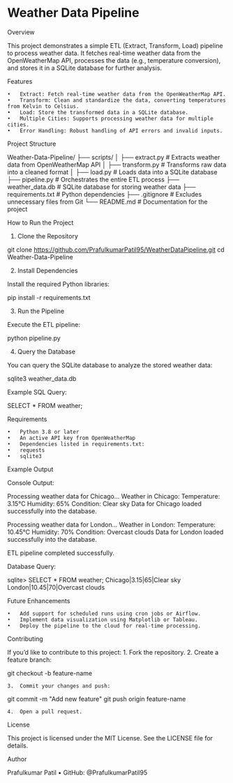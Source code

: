 # Weather Data Pipeline

Overview

This project demonstrates a simple ETL (Extract, Transform, Load) pipeline to process weather data. It fetches real-time weather data from the OpenWeatherMap API, processes the data (e.g., temperature conversion), and stores it in a SQLite database for further analysis.

Features

	•	Extract: Fetch real-time weather data from the OpenWeatherMap API.
	•	Transform: Clean and standardize the data, converting temperatures from Kelvin to Celsius.
	•	Load: Store the transformed data in a SQLite database.
	•	Multiple Cities: Supports processing weather data for multiple cities.
	•	Error Handling: Robust handling of API errors and invalid inputs.

Project Structure

Weather-Data-Pipeline/
├── scripts/
│   ├── extract.py        # Extracts weather data from OpenWeatherMap API
│   ├── transform.py      # Transforms raw data into a cleaned format
│   ├── load.py           # Loads data into a SQLite database
├── pipeline.py           # Orchestrates the entire ETL process
├── weather_data.db       # SQLite database for storing weather data
├── requirements.txt      # Python dependencies
├── .gitignore            # Excludes unnecessary files from Git
└── README.md             # Documentation for the project

How to Run the Project

1. Clone the Repository

git clone https://github.com/PrafulkumarPatil95/WeatherDataPipeline.git
cd Weather-Data-Pipeline

2. Install Dependencies

Install the required Python libraries:

pip install -r requirements.txt

3. Run the Pipeline

Execute the ETL pipeline:

python pipeline.py

4. Query the Database

You can query the SQLite database to analyze the stored weather data:

sqlite3 weather_data.db

Example SQL Query:

SELECT * FROM weather;

Requirements

	•	Python 3.8 or later
	•	An active API key from OpenWeatherMap
	•	Dependencies listed in requirements.txt:
	•	requests
	•	sqlite3

Example Output

Console Output:

Processing weather data for Chicago...
Weather in Chicago:
Temperature: 3.15°C
Humidity: 65%
Condition: Clear sky
Data for Chicago loaded successfully into the database.

Processing weather data for London...
Weather in London:
Temperature: 10.45°C
Humidity: 70%
Condition: Overcast clouds
Data for London loaded successfully into the database.

ETL pipeline completed successfully.

Database Query:

sqlite> SELECT * FROM weather;
Chicago|3.15|65|Clear sky
London|10.45|70|Overcast clouds

Future Enhancements

	•	Add support for scheduled runs using cron jobs or Airflow.
	•	Implement data visualization using Matplotlib or Tableau.
	•	Deploy the pipeline to the cloud for real-time processing.

Contributing

If you’d like to contribute to this project:
	1.	Fork the repository.
	2.	Create a feature branch:

git checkout -b feature-name


	3.	Commit your changes and push:

git commit -m "Add new feature"
git push origin feature-name


	4.	Open a pull request.

License

This project is licensed under the MIT License. See the LICENSE file for details.

Author

Prafulkumar Patil
	•	GitHub: @PrafulkumarPatil95

